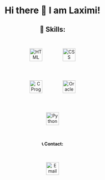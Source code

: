 <div align="center">

# Hi there 👋 I am Laximi!

## 🌱 Skills:

<div>
  <img src="https://upload.wikimedia.org/wikipedia/commons/6/61/HTML5_logo_and_wordmark.svg" alt="HTML" width="40" height="40" style="margin: 30px;">
  <img src="https://upload.wikimedia.org/wikipedia/commons/d/d5/CSS3_logo_and_wordmark.svg" alt="CSS" width="40" height="40" style="margin: 30px;">
</div>
<div>
  <img src="https://upload.wikimedia.org/wikipedia/commons/1/19/C_Logo.png" alt="C Programming" width="40" height="40" style="margin: 30px;">
  <img src="https://upload.wikimedia.org/wikipedia/commons/5/50/Oracle_logo.svg" alt="Oracle Database" width="40" height="40" style="margin: 30px;">
</div>
<div>
  <img src="https://upload.wikimedia.org/wikipedia/commons/c/c3/Python-logo-notext.svg" alt="Python" width="40" height="40" style="margin: 30px;">
</div>

#### 📞 Contact:

<div>
  <a href="mailto:tlaximi11@gmail.com">
    <img src="https://upload.wikimedia.org/wikipedia/commons/4/4e/Gmail_Icon.png" alt="Email" width="40" height="40" style="margin: 30px;">
  </a>
  <a href="https://www.linkedin.com/feed/">
    <img src="https://upload.wikimedia.org/wikipedia/commons/0/01/LinkedIn_Logo.svg" alt="LinkedIn" width="40" height="40" style="margin: 1300px 1500px 1300px 1300px;">
  </a>
</div>

</div>
